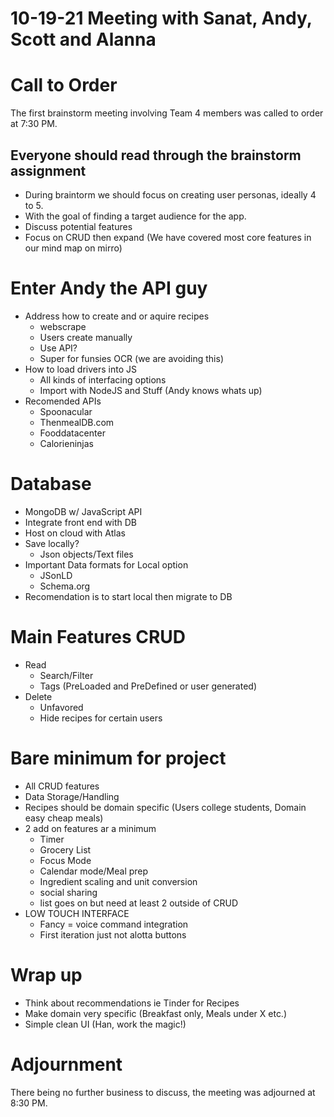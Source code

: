 # 10-19-21 Meeting with Sanat, Andy, Scott and Alanna

# Call to Order
The first brainstorm meeting involving Team 4 members was called to order at 7:30 PM.

## Everyone should read through the brainstorm assignment
- During braintorm we should focus on creating user personas, ideally 4 to 5.
- With the goal of finding a target audience for the app.
- Discuss potential features
- Focus on CRUD then expand (We have covered most core features in our mind map on mirro)

# Enter Andy the API guy
- Address how to create and or aquire recipes
  * webscrape
  * Users create manually
  * Use API?
  * Super for funsies OCR (we are avoiding this)
- How to load drivers into JS
  * All kinds of interfacing options
  * Import with NodeJS and Stuff (Andy knows whats up)
- Recomended APIs
  * Spoonacular
  * ThenmealDB.com
  * Fooddatacenter
  * Calorieninjas
  
# Database
  - MongoDB w/ JavaScript API
  - Integrate front end with DB
  - Host on cloud with Atlas
  - Save locally?
    * Json objects/Text files
  - Important Data formats for Local option
    * JSonLD
    * Schema.org
  - Recomendation is to start local then migrate to DB

# Main Features CRUD
  - Read
    * Search/Filter
    * Tags (PreLoaded and PreDefined or user generated)
  - Delete
    * Unfavored
    * Hide recipes for certain users
    
# Bare minimum for project
  - All CRUD features
  - Data Storage/Handling
  - Recipes should be domain specific (Users college students, Domain easy cheap meals)
  - 2 add on features ar a minimum
    * Timer
    * Grocery List
    * Focus Mode
    * Calendar mode/Meal prep
    * Ingredient scaling and unit conversion
    * social sharing
    * list goes on but need at least 2 outside of CRUD
  - LOW TOUCH INTERFACE
    * Fancy = voice command integration
    * First iteration just not alotta buttons
    
 # Wrap up
  - Think about recommendations ie Tinder for Recipes
  - Make domain very specific (Breakfast only, Meals under X etc.)
  - Simple clean UI (Han, work the magic!)

# Adjournment
There being no further business to discuss, the meeting was adjourned at 8:30 PM.

